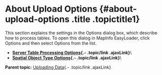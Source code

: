 About Upload Options {#about-upload-options .title .topictitle1}
====================

<div class="body conbody">

This section explains the settings in the <span
class="keyword wintitle">Options</span> dialog box, which describe how
to process tables. To open this dialog in MapInfo EasyLoader, click
<span class="ph uicontrol">Options</span> and then select <span
class="ph uicontrol">Options</span> from the list.

</div>

<div class="related-links" functx="http://www.functx.com">

<div class="related-links-title">

</div>

-   **[Server Table Processing
    Options](guide/uploading/../../guide/uploading/servertableprocessingoptions.html){.-
    .topic/link .ajaxLink}**\
-   **[Spatial Object Type
    Options](guide/uploading/../../guide/uploading/spatialobjectypeoptions.html){.-
    .topic/link .ajaxLink}**\

<div class="familylinks">

<div class="parentlink">

**Parent topic:** [Uploading
Data](guide/uploading/../../guide/uploading/chapteruploading.html){.-
.topic/link .ajaxLink}

</div>

</div>

</div>
